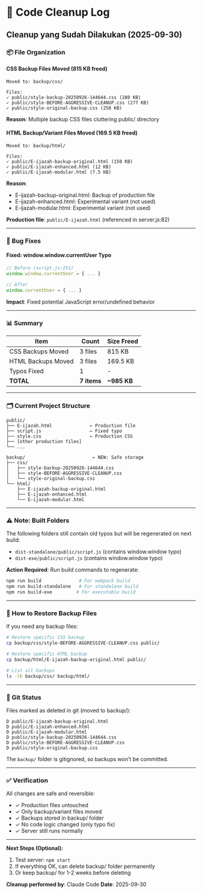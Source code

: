 # 🧹 Code Cleanup Log

## Cleanup yang Sudah Dilakukan (2025-09-30)

### 📦 File Organization

#### CSS Backup Files Moved (815 KB freed)
```
Moved to: backup/css/

Files:
✓ public/style-backup-20250926-144644.css (280 KB)
✓ public/style-BEFORE-AGGRESSIVE-CLEANUP.css (277 KB)
✓ public/style-original-backup.css (258 KB)
```

**Reason**: Multiple backup CSS files cluttering public/ directory

#### HTML Backup/Variant Files Moved (169.5 KB freed)
```
Moved to: backup/html/

Files:
✓ public/E-ijazah-backup-original.html (150 KB)
✓ public/E-ijazah-enhanced.html (12 KB)
✓ public/E-ijazah-modular.html (7.5 KB)
```

**Reason**:
- E-ijazah-backup-original.html: Backup of production file
- E-ijazah-enhanced.html: Experimental variant (not used)
- E-ijazah-modular.html: Experimental variant (not used)

**Production file**: `public/E-ijazah.html` (referenced in server.js:82)

---

### 🐛 Bug Fixes

#### Fixed: window.window.currentUser Typo
```javascript
// Before (script.js:251)
window.window.currentUser = { ... }

// After
window.currentUser = { ... }
```

**Impact**: Fixed potential JavaScript error/undefined behavior

---

### 📊 Summary

| Item | Count | Size Freed |
|------|-------|------------|
| CSS Backups Moved | 3 files | 815 KB |
| HTML Backups Moved | 3 files | 169.5 KB |
| Typos Fixed | 1 | - |
| **TOTAL** | **7 items** | **~985 KB** |

---

### 🗂️ Current Project Structure

```
public/
├── E-ijazah.html              ← Production file
├── script.js                  ← Fixed typo
├── style.css                  ← Production CSS
├── [other production files]
└── ...

backup/                         ← NEW: Safe storage
├── css/
│   ├── style-backup-20250926-144644.css
│   ├── style-BEFORE-AGGRESSIVE-CLEANUP.css
│   └── style-original-backup.css
└── html/
    ├── E-ijazah-backup-original.html
    ├── E-ijazah-enhanced.html
    └── E-ijazah-modular.html
```

---

### ⚠️ Note: Built Folders

The following folders still contain old typos but will be regenerated on next build:
- `dist-standalone/public/script.js` (contains window.window typo)
- `dist-exe/public/script.js` (contains window.window typo)

**Action Required**: Run build commands to regenerate:
```bash
npm run build              # For webpack build
npm run build-standalone   # For standalone build
npm run build-exe         # For executable build
```

---

### 🔄 How to Restore Backup Files

If you need any backup files:

```bash
# Restore specific CSS backup
cp backup/css/style-BEFORE-AGGRESSIVE-CLEANUP.css public/

# Restore specific HTML backup
cp backup/html/E-ijazah-backup-original.html public/

# List all backups
ls -lh backup/css/ backup/html/
```

---

### 📝 Git Status

Files marked as deleted in git (moved to backup/):
```
D public/E-ijazah-backup-original.html
D public/E-ijazah-enhanced.html
D public/E-ijazah-modular.html
D public/style-backup-20250926-144644.css
D public/style-BEFORE-AGGRESSIVE-CLEANUP.css
D public/style-original-backup.css
```

The `backup/` folder is gitignored, so backups won't be committed.

---

### ✅ Verification

All changes are safe and reversible:
- ✓ Production files untouched
- ✓ Only backup/variant files moved
- ✓ Backups stored in backup/ folder
- ✓ No code logic changed (only typo fix)
- ✓ Server still runs normally

---

**Next Steps (Optional):**
1. Test server: `npm start`
2. If everything OK, can delete backup/ folder permanently
3. Or keep backup/ for 1-2 weeks before deleting

**Cleanup performed by**: Claude Code
**Date**: 2025-09-30